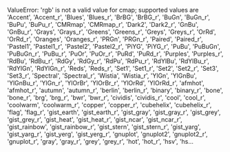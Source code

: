 ValueError: 'rgb' is not a valid value 
for cmap; supported values are 
'Accent', 'Accent_r', 'Blues', 'Blues_r', 
'BrBG', 'BrBG_r', 'BuGn', 'BuGn_r', 'BuPu', 
'BuPu_r', 'CMRmap', 'CMRmap_r', 'Dark2', 
'Dark2_r', 'GnBu', 'GnBu_r', 'Grays', 'Grays_r', 
'Greens', 'Greens_r', 'Greys', 'Greys_r', 'OrRd', 
'OrRd_r', 'Oranges', 'Oranges_r', 'PRGn', 'PRGn_r', 
'Paired', 'Paired_r', 'Pastel1', 'Pastel1_r', 'Pastel2', 
'Pastel2_r', 'PiYG', 'PiYG_r', 'PuBu', 'PuBuGn', 'PuBuGn_r', 
'PuBu_r', 'PuOr', 'PuOr_r', 'PuRd', 'PuRd_r', 'Purples', 
'Purples_r', 'RdBu', 'RdBu_r', 'RdGy', 'RdGy_r', 'RdPu', 
'RdPu_r', 'RdYlBu', 'RdYlBu_r', 'RdYlGn', 'RdYlGn_r', 'Reds', 
'Reds_r', 'Set1', 'Set1_r', 'Set2', 'Set2_r', 'Set3', 'Set3_r', 
'Spectral', 'Spectral_r', 'Wistia', 'Wistia_r', 'YlGn', 'YlGnBu', 
'YlGnBu_r', 'YlGn_r', 'YlOrBr', 'YlOrBr_r', 'YlOrRd', 'YlOrRd_r', 
'afmhot', 'afmhot_r', 'autumn', 'autumn_r', 'berlin', 'berlin_r', 
'binary', 'binary_r', 'bone', 'bone_r', 'brg', 'brg_r', 'bwr', 
'bwr_r', 'cividis', 'cividis_r', 'cool', 'cool_r', 'coolwarm', 
'coolwarm_r', 'copper', 'copper_r', 'cubehelix', 'cubehelix_r', 
'flag', 'flag_r', 'gist_earth', 'gist_earth_r', 'gist_gray', 
'gist_gray_r', 'gist_grey', 'gist_grey_r', 'gist_heat', 'gist_heat_r', 
'gist_ncar', 'gist_ncar_r', 'gist_rainbow', 'gist_rainbow_r', 
'gist_stern', 'gist_stern_r', 'gist_yarg', 'gist_yarg_r', 'gist_yerg', 
'gist_yerg_r', 'gnuplot', 'gnuplot2', 'gnuplot2_r', 'gnuplot_r', 
'gray', 'gray_r', 'grey', 'grey_r', 'hot', 'hot_r', 'hsv', 'hs...
